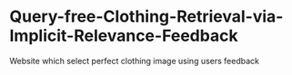 # Query-free-Clothing-Retrieval-via-Implicit-Relevance-Feedback
Website which select perfect clothing image using users feedback
